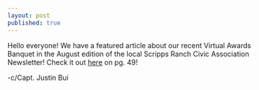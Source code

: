 ```yaml
---
layout: post
published: true
---
```

Hello everyone! We have a featured article about our recent Virtual Awards Banquet in the August edition of the local Scripps Ranch Civic Association Newsletter! Check it out [here](https://www.scrippsranch.org/newsletter/current-issue/4046-august-2020-srca-newsletter) on pg. 49!

-c/Capt. Justin Bui
